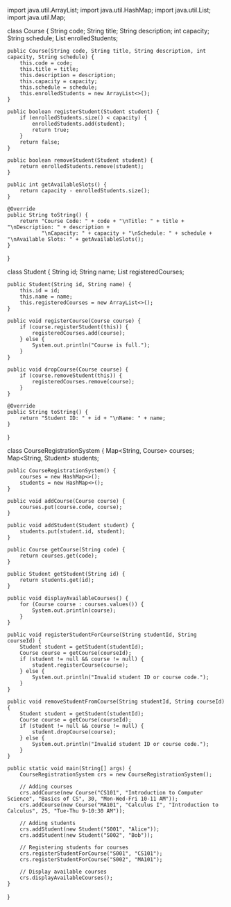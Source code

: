 import java.util.ArrayList;
import java.util.HashMap;
import java.util.List;
import java.util.Map;

class Course {
    String code;
    String title;
    String description;
    int capacity;
    String schedule;
    List<Student> enrolledStudents;

    public Course(String code, String title, String description, int capacity, String schedule) {
        this.code = code;
        this.title = title;
        this.description = description;
        this.capacity = capacity;
        this.schedule = schedule;
        this.enrolledStudents = new ArrayList<>();
    }

    public boolean registerStudent(Student student) {
        if (enrolledStudents.size() < capacity) {
            enrolledStudents.add(student);
            return true;
        }
        return false;
    }

    public boolean removeStudent(Student student) {
        return enrolledStudents.remove(student);
    }

    public int getAvailableSlots() {
        return capacity - enrolledStudents.size();
    }

    @Override
    public String toString() {
        return "Course Code: " + code + "\nTitle: " + title + "\nDescription: " + description +
               "\nCapacity: " + capacity + "\nSchedule: " + schedule + "\nAvailable Slots: " + getAvailableSlots();
    }
}

class Student {
    String id;
    String name;
    List<Course> registeredCourses;

    public Student(String id, String name) {
        this.id = id;
        this.name = name;
        this.registeredCourses = new ArrayList<>();
    }

    public void registerCourse(Course course) {
        if (course.registerStudent(this)) {
            registeredCourses.add(course);
        } else {
            System.out.println("Course is full.");
        }
    }

    public void dropCourse(Course course) {
        if (course.removeStudent(this)) {
            registeredCourses.remove(course);
        }
    }

    @Override
    public String toString() {
        return "Student ID: " + id + "\nName: " + name;
    }
}

class CourseRegistrationSystem {
    Map<String, Course> courses;
    Map<String, Student> students;

    public CourseRegistrationSystem() {
        courses = new HashMap<>();
        students = new HashMap<>();
    }

    public void addCourse(Course course) {
        courses.put(course.code, course);
    }

    public void addStudent(Student student) {
        students.put(student.id, student);
    }

    public Course getCourse(String code) {
        return courses.get(code);
    }

    public Student getStudent(String id) {
        return students.get(id);
    }

    public void displayAvailableCourses() {
        for (Course course : courses.values()) {
            System.out.println(course);
        }
    }

    public void registerStudentForCourse(String studentId, String courseId) {
        Student student = getStudent(studentId);
        Course course = getCourse(courseId);
        if (student != null && course != null) {
            student.registerCourse(course);
        } else {
            System.out.println("Invalid student ID or course code.");
        }
    }

    public void removeStudentFromCourse(String studentId, String courseId) {
        Student student = getStudent(studentId);
        Course course = getCourse(courseId);
        if (student != null && course != null) {
            student.dropCourse(course);
        } else {
            System.out.println("Invalid student ID or course code.");
        }
    }

    public static void main(String[] args) {
        CourseRegistrationSystem crs = new CourseRegistrationSystem();

        // Adding courses
        crs.addCourse(new Course("CS101", "Introduction to Computer Science", "Basics of CS", 30, "Mon-Wed-Fri 10-11 AM"));
        crs.addCourse(new Course("MA101", "Calculus I", "Introduction to Calculus", 25, "Tue-Thu 9-10:30 AM"));

        // Adding students
        crs.addStudent(new Student("S001", "Alice"));
        crs.addStudent(new Student("S002", "Bob"));

        // Registering students for courses
        crs.registerStudentForCourse("S001", "CS101");
        crs.registerStudentForCourse("S002", "MA101");

        // Display available courses
        crs.displayAvailableCourses();
    }
}
